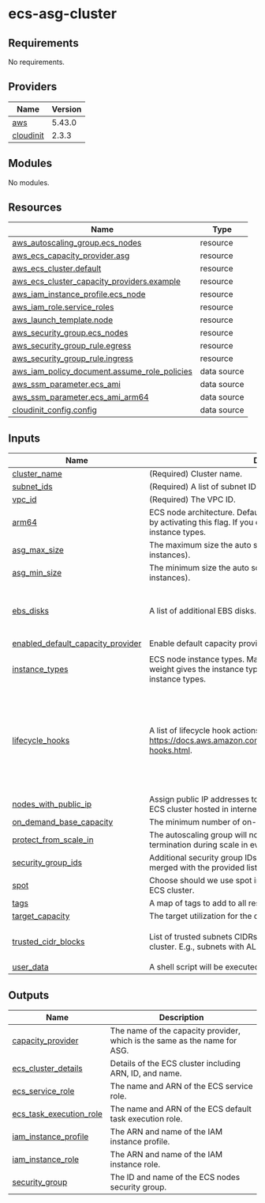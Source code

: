 # ecs-asg-cluster

<!-- BEGIN_TF_DOCS -->
## Requirements

No requirements.

## Providers

| Name | Version |
|------|---------|
| <a name="provider_aws"></a> [aws](#provider\_aws) | 5.43.0 |
| <a name="provider_cloudinit"></a> [cloudinit](#provider\_cloudinit) | 2.3.3 |

## Modules

No modules.

## Resources

| Name | Type |
|------|------|
| [aws_autoscaling_group.ecs_nodes](https://registry.terraform.io/providers/hashicorp/aws/latest/docs/resources/autoscaling_group) | resource |
| [aws_ecs_capacity_provider.asg](https://registry.terraform.io/providers/hashicorp/aws/latest/docs/resources/ecs_capacity_provider) | resource |
| [aws_ecs_cluster.default](https://registry.terraform.io/providers/hashicorp/aws/latest/docs/resources/ecs_cluster) | resource |
| [aws_ecs_cluster_capacity_providers.example](https://registry.terraform.io/providers/hashicorp/aws/latest/docs/resources/ecs_cluster_capacity_providers) | resource |
| [aws_iam_instance_profile.ecs_node](https://registry.terraform.io/providers/hashicorp/aws/latest/docs/resources/iam_instance_profile) | resource |
| [aws_iam_role.service_roles](https://registry.terraform.io/providers/hashicorp/aws/latest/docs/resources/iam_role) | resource |
| [aws_launch_template.node](https://registry.terraform.io/providers/hashicorp/aws/latest/docs/resources/launch_template) | resource |
| [aws_security_group.ecs_nodes](https://registry.terraform.io/providers/hashicorp/aws/latest/docs/resources/security_group) | resource |
| [aws_security_group_rule.egress](https://registry.terraform.io/providers/hashicorp/aws/latest/docs/resources/security_group_rule) | resource |
| [aws_security_group_rule.ingress](https://registry.terraform.io/providers/hashicorp/aws/latest/docs/resources/security_group_rule) | resource |
| [aws_iam_policy_document.assume_role_policies](https://registry.terraform.io/providers/hashicorp/aws/latest/docs/data-sources/iam_policy_document) | data source |
| [aws_ssm_parameter.ecs_ami](https://registry.terraform.io/providers/hashicorp/aws/latest/docs/data-sources/ssm_parameter) | data source |
| [aws_ssm_parameter.ecs_ami_arm64](https://registry.terraform.io/providers/hashicorp/aws/latest/docs/data-sources/ssm_parameter) | data source |
| [cloudinit_config.config](https://registry.terraform.io/providers/hashicorp/cloudinit/latest/docs/data-sources/config) | data source |

## Inputs

| Name | Description | Type | Default | Required |
|------|-------------|------|---------|:--------:|
| <a name="input_cluster_name"></a> [cluster\_name](#input\_cluster\_name) | (Required) Cluster name. | `string` | n/a | yes |
| <a name="input_subnet_ids"></a> [subnet\_ids](#input\_subnet\_ids) | (Required) A list of subnet IDs. | `list(string)` | n/a | yes |
| <a name="input_vpc_id"></a> [vpc\_id](#input\_vpc\_id) | (Required) The VPC ID. | `string` | n/a | yes |
| <a name="input_arm64"></a> [arm64](#input\_arm64) | ECS node architecture. Default is `amd64`. You can change it to `arm64` by activating this flag. If you do, then you should use corresponding instance types. | `bool` | `false` | no |
| <a name="input_asg_max_size"></a> [asg\_max\_size](#input\_asg\_max\_size) | The maximum size the auto scaling group (measured in EC2 instances). | `number` | `10` | no |
| <a name="input_asg_min_size"></a> [asg\_min\_size](#input\_asg\_min\_size) | The minimum size the auto scaling group (measured in EC2 instances). | `number` | `0` | no |
| <a name="input_ebs_disks"></a> [ebs\_disks](#input\_ebs\_disks) | A list of additional EBS disks. | <pre>map(object({<br>    volume_size           = string<br>    delete_on_termination = bool<br>  }))</pre> | `{}` | no |
| <a name="input_enabled_default_capacity_provider"></a> [enabled\_default\_capacity\_provider](#input\_enabled\_default\_capacity\_provider) | Enable default capacity provider strategy. | `bool` | `true` | no |
| <a name="input_instance_types"></a> [instance\_types](#input\_instance\_types) | ECS node instance types. Maps of pairs like `type = weight`. Where weight gives the instance type a proportional weight to other instance types. | `map(any)` | <pre>{<br>  "t3a.small": 2<br>}</pre> | no |
| <a name="input_lifecycle_hooks"></a> [lifecycle\_hooks](#input\_lifecycle\_hooks) | A list of lifecycle hook actions. See details at https://docs.aws.amazon.com/autoscaling/ec2/userguide/lifecycle-hooks.html. | <pre>list(object({<br>    name                    = string<br>    lifecycle_transition    = string<br>    default_result          = string<br>    heartbeat_timeout       = number<br>    role_arn                = string<br>    notification_target_arn = string<br>    notification_metadata   = string<br>  }))</pre> | `[]` | no |
| <a name="input_nodes_with_public_ip"></a> [nodes\_with\_public\_ip](#input\_nodes\_with\_public\_ip) | Assign public IP addresses to ECS cluster nodes. Useful when an ECS cluster hosted in internet facing networks. | `bool` | `false` | no |
| <a name="input_on_demand_base_capacity"></a> [on\_demand\_base\_capacity](#input\_on\_demand\_base\_capacity) | The minimum number of on-demand EC2 instances. | `number` | `0` | no |
| <a name="input_protect_from_scale_in"></a> [protect\_from\_scale\_in](#input\_protect\_from\_scale\_in) | The autoscaling group will not select instances with this setting for termination during scale in events. | `bool` | `true` | no |
| <a name="input_security_group_ids"></a> [security\_group\_ids](#input\_security\_group\_ids) | Additional security group IDs. Default security group would be merged with the provided list. | `list(string)` | `[]` | no |
| <a name="input_spot"></a> [spot](#input\_spot) | Choose should we use spot instances or on-demand to populate ECS cluster. | `bool` | `false` | no |
| <a name="input_tags"></a> [tags](#input\_tags) | A map of tags to add to all resources. | `map(string)` | `{}` | no |
| <a name="input_target_capacity"></a> [target\_capacity](#input\_target\_capacity) | The target utilization for the cluster. A number between 1 and 100. | `number` | `100` | no |
| <a name="input_trusted_cidr_blocks"></a> [trusted\_cidr\_blocks](#input\_trusted\_cidr\_blocks) | List of trusted subnets CIDRs with hosts that should connect to the cluster. E.g., subnets with ALB and bastion hosts. | `list(string)` | <pre>[<br>  "0.0.0.0/0"<br>]</pre> | no |
| <a name="input_user_data"></a> [user\_data](#input\_user\_data) | A shell script will be executed at once at EC2 instance start. | `string` | `""` | no |

## Outputs

| Name | Description |
|------|-------------|
| <a name="output_capacity_provider"></a> [capacity\_provider](#output\_capacity\_provider) | The name of the capacity provider, which is the same as the name for ASG. |
| <a name="output_ecs_cluster_details"></a> [ecs\_cluster\_details](#output\_ecs\_cluster\_details) | Details of the ECS cluster including ARN, ID, and name. |
| <a name="output_ecs_service_role"></a> [ecs\_service\_role](#output\_ecs\_service\_role) | The name and ARN of the ECS service role. |
| <a name="output_ecs_task_execution_role"></a> [ecs\_task\_execution\_role](#output\_ecs\_task\_execution\_role) | The name and ARN of the ECS default task execution role. |
| <a name="output_iam_instance_profile"></a> [iam\_instance\_profile](#output\_iam\_instance\_profile) | The ARN and name of the IAM instance profile. |
| <a name="output_iam_instance_role"></a> [iam\_instance\_role](#output\_iam\_instance\_role) | The ARN and name of the IAM instance role. |
| <a name="output_security_group"></a> [security\_group](#output\_security\_group) | The ID and name of the ECS nodes security group. |
<!-- END_TF_DOCS -->
